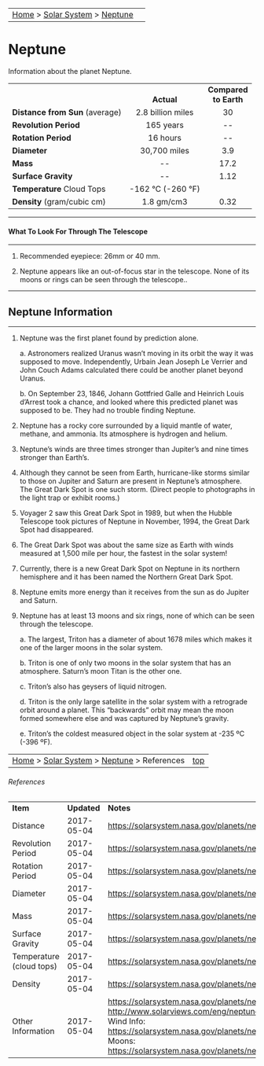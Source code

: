 |    |    |
|:---|---:|
|[Home](/notes/#object-notes) > [Solar System](/notes/#solar-system) > [Neptune](#neptune) |  |

# Neptune

Information about the planet Neptune.

|  |  |  |
|---|:--:|:--:|
|  |<br/>**Actual**|**Compared<br/>to Earth**|
|**Distance from Sun** (average)| 2.8 billion miles | 30 |
|**Revolution Period**| 165 years | -- |
|**Rotation Period**| 16 hours | -- |
|**Diameter**| 30,700 miles | 3.9 |
|**Mass**| -- | 17.2 |
|**Surface Gravity**| -- | 1.12 |
|**Temperature** Cloud Tops| -162 &deg;C (-260 &deg;F)|  |
|**Density** (gram/cubic cm)|1.8 gm/cm3|0.32|

---
#### What To Look For Through The Telescope
---

1.	Recommended eyepiece: 26mm or 40 mm.

2.	Neptune appears like an out-of-focus star in the telescope.  None of its moons or rings can be seen through the telescope..

---
## Neptune Information
---

1.	Neptune was the first planet found by prediction alone.

    a.	Astronomers realized Uranus wasn’t moving in its orbit the way it was supposed to move.  Independently, Urbain Jean Joseph Le Verrier and John Couch Adams calculated there could be another planet beyond Uranus.

    b.	On September 23, 1846, Johann Gottfried Galle and Heinrich Louis d’Arrest took a chance, and looked where this predicted planet was supposed to be.  They had no trouble finding Neptune.
 
2.	Neptune has a rocky core surrounded by a liquid mantle of water, methane, and ammonia.  Its atmosphere is hydrogen and helium.

3.	Neptune’s winds are three times stronger than Jupiter’s and nine times stronger than Earth’s.

4.	Although they cannot be seen from Earth, hurricane-like storms similar to those on Jupiter and Saturn are present in Neptune’s atmosphere.  The Great Dark Spot is one such storm.  (Direct people to photographs in the light trap or exhibit rooms.)

5.	Voyager 2 saw this Great Dark Spot in 1989, but when the Hubble Telescope took pictures of Neptune in November, 1994, the Great Dark Spot had disappeared.  

6.	The Great Dark Spot was about the same size as Earth with winds measured at 1,500 mile per hour, the fastest in the solar system!

7.	Currently, there is a new Great Dark Spot on Neptune in its northern hemisphere and it has been named the Northern Great Dark Spot.

8.	Neptune emits more energy than it receives from the sun as do Jupiter and Saturn.

9.	Neptune has at least 13 moons and six rings, none of which can be seen through the telescope.

    a.	The largest, Triton has a diameter of about 1678 miles which makes it one of the larger moons in the solar system.

    b.	Triton is one of only two moons in the solar system that has an atmosphere.  Saturn’s moon Titan is the other one.

    c.	Triton’s also has  geysers of liquid nitrogen.

    d.	Triton is the only large satellite in the solar system with a retrograde orbit around a planet.  This “backwards” orbit may mean the moon formed somewhere else and was captured by Neptune’s gravity.
 
    e.	Triton’s the coldest measured object in the solar system at -235 ºC (-396 ºF).

|    |    |
|:---|---:|
|[Home](/notes/#object-notes) > [Solar System](/notes/#solar-system) > [Neptune](#neptune) > References|[top](#neptune)|

###### References

|   |   |   |
|---|---|---|
|**Item**|**Updated**|**Notes**|
|Distance|2017-05-04|<https://solarsystem.nasa.gov/planets/neptune/facts>|
|Revolution Period|2017-05-04|<https://solarsystem.nasa.gov/planets/neptune/facts>|
|Rotation Period|2017-05-04|<https://solarsystem.nasa.gov/planets/neptune/facts>|
|Diameter|2017-05-04|<https://solarsystem.nasa.gov/planets/neptune/facts>|
|Mass|2017-05-04|<https://solarsystem.nasa.gov/planets/neptune/facts>|
|Surface Gravity|2017-05-04|<https://solarsystem.nasa.gov/planets/neptune/facts>|
|Temperature (cloud tops)|2017-05-04|<https://solarsystem.nasa.gov/planets/neptune/facts>|
|Density|2017-05-04|<https://solarsystem.nasa.gov/planets/neptune/facts>|
|Other Information|2017-05-04|<https://solarsystem.nasa.gov/planets/neptune/facts><br/><http://www.solarviews.com/eng/neptune.htm><br/>Wind Info: <https://solarsystem.nasa.gov/planets/neptune/basic><br/>Moons: <https://solarsystem.nasa.gov/planets/neptune/moons>|
